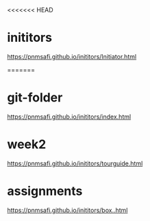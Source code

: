 <<<<<<< HEAD

# inititors


https://pnmsafi.github.io/inititors/Initiator.html

=======

# git-folder

https://pnmsafi.github.io/inititors/index.html

# week2

https://pnmsafi.github.io/inititors/tourguide.html







 #  assignments 

https://pnmsafi.github.io/inititors/box..html

